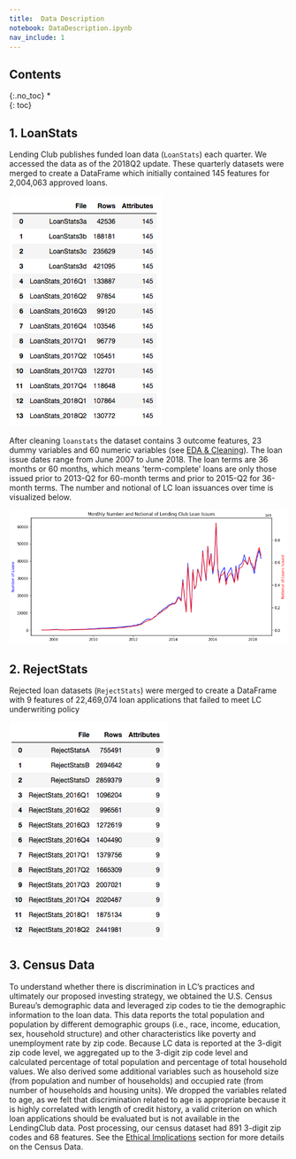 ```yaml
---
title:  Data Description
notebook: DataDescription.ipynb
nav_include: 1
---
```


## Contents
{:.no_toc}
*  
{: toc}






## 1. LoanStats

Lending Club publishes funded loan data (`LoanStats`) each quarter. We accessed the data as of the 2018Q2 update. These quarterly datasets were merged to create a DataFrame which initially contained 145 features for 2,004,063 approved loans.








![png](DataDescription_files/DataDescription_4_0.png)



After cleaning `loanstats` the dataset contains 3 outcome features, 23 dummy variables and  60 numeric variables (see [EDA & Cleaning](https://cs109group67.github.io/lendingclub/EDA.html)). The loan issue dates range from June 2007 to June 2018. The loan terms are 36 months or 60 months, which means 'term-complete' loans are only those issued prior to 2013-Q2 for 60-month terms and prior to 2015-Q2 for 36-month terms. The number and notional of LC loan issuances over time is visualized below.








![png](DataDescription_files/DataDescription_6_0.png)



## 2. RejectStats

Rejected loan datasets (`RejectStats`) were merged to create a DataFrame with 9 features of 22,469,074 loan applications that failed to meet LC underwriting policy








![png](DataDescription_files/DataDescription_9_0.png)



## 3. Census Data

To understand whether there is discrimination in LC’s practices and ultimately our proposed investing strategy, we obtained the U.S. Census Bureau’s demographic data and leveraged zip codes to tie the demographic information to the loan data. This data reports the total population and population by different demographic groups (i.e., race, income, education, sex, household structure) and other characteristics like poverty and unemployment rate by zip code. Because LC data is reported at the 3-digit zip code level, we aggregated up to the 3-digit zip code level and calculated percentage of total population and percentage of total household values. We also derived some additional variables such as household size (from population and number of households) and occupied rate (from number of households and housing units). We dropped the variables related to age, as we felt that discrimination related to age is appropriate because it is highly correlated with length of credit history, a valid criterion on which loan applications should be evaluated but is not available in the LendingClub data. Post processing, our census dataset had 891 3-digit zip codes and 68 features. See the [Ethical Implications](https://cs109group67.github.io/lendingclub/EthicalImplications.html) section for more details on the Census Data.
